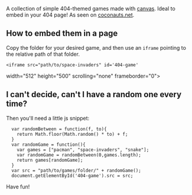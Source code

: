 A collection of simple 404-themed games made with
[canvas](https://developer.mozilla.org/en-US/docs/Web/API/Canvas_API/Tutorial).
Ideal to embed in your 404 page!
As seen on [coconauts.net](http://coconauts.net/404).

## How to embed them in a page

Copy the folder for your desired game, and then use an `iframe`
pointing to the relative path of that folder.

    <iframe src="path/to/space-invaders" id='404-game'
width="512" height="500" scrolling="none" frameborder="0"></iframe>

## I can't decide, can't I have a random one every time?

Then you'll need a little js snippet:

```
  var randomBetween = function(f, to){
    return Math.floor(Math.random() * to) + f;
  }
  var randomGame = function(){
    var games = ["pacman", "space-invaders", "snake"];
    var randomGame = randomBetween(0,games.length);
    return games[randomGame];
  }
  var src = "path/to/games/folder/" + randomGame();
  document.getElementById('404-game').src = src;
```

Have fun!
